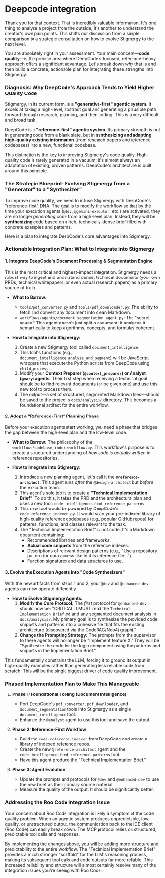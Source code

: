 # Deepcode integration

Thank you for that context. That is incredibly valuable information. It's one thing to analyze a project from the outside; it's another to understand the creator's own pain points. This shifts our discussion from a simple comparison to a strategic consultation on how to evolve Stigmergy to the next level.

You are absolutely right in your assessment. Your main concern—**code quality**—is the precise area where DeepCode's focused, reference-heavy approach offers a significant advantage. Let's break down *why* that is and then build a concrete, actionable plan for integrating these strengths into Stigmergy.

### Diagnosis: Why DeepCode's Approach Tends to Yield Higher Quality Code

Stigmergy, in its current form, is a **"generative-first" agentic system**. It excels at taking a high-level, abstract goal and generating a plausible path forward through research, planning, and then coding. This is a very difficult and broad task.

DeepCode is a **"reference-first" agentic system**. Its primary strength is not in generating code from a blank slate, but in **synthesizing and adapting high-quality existing information** (from research papers and reference codebases) into a new, functional codebase.

This distinction is the key to improving Stigmergy's code quality. High-quality code is rarely generated in a vacuum; it's almost always an adaptation of existing, proven patterns. DeepCode's architecture is built around this principle.

### The Strategic Blueprint: Evolving Stigmergy from a "Generator" to a "Synthesizer"

To improve code quality, we need to infuse Stigmergy with DeepCode's "reference-first" DNA. The goal is to modify the workflow so that by the time your execution agents (`@dev`, `@gemini-executor`, etc.) are activated, they are no longer *generating* code from a high-level plan. Instead, they will be **synthesizing** code based on a rich, technically-dense brief filled with concrete examples and patterns.

Here is a plan to integrate DeepCode's core advantages into Stigmergy.

### Actionable Integration Plan: What to Integrate into Stigmergy

#### 1. Integrate DeepCode's Document Processing & Segmentation Engine

This is the most critical and highest-impact integration. Stigmergy needs a robust way to ingest and understand dense, technical documents (your own PRDs, technical whitepapers, or even actual research papers) as a primary source of truth.

* **What to Borrow:**
  
  * `tools/pdf_converter.py` and `tools/pdf_downloader.py`: The ability to fetch and convert any document into clean Markdown.
  * `workflows/agents/document_segmentation_agent.py`: The "secret sauce." This agent doesn't just split a document; it analyzes it semantically to keep algorithms, concepts, and formulas coherent.

* **How to Integrate into Stigmergy:**
  
  1. Create a new Stigmergy tool called `document_intelligence`.
  2. This tool's functions (e.g., `document_intelligence.analyze_and_segment`) will be JavaScript wrappers that execute the Python scripts from DeepCode using `child_process`.
  3. Modify your **Context Preparer (`@context_preparer`) or Analyst (`@mary`) agents**. Their first step when receiving a technical goal should be to find relevant documents (or be given one) and use this new tool to process them.
  4. The output—a set of structured, segmented Markdown files—should be saved to the project's `docs/analysis/` directory. This becomes a foundational artifact for the entire workflow.

#### 2. Adopt a "Reference-First" Planning Phase

Before your execution agents start working, you need a phase that bridges the gap between the high-level plan and the low-level code.

* **What to Borrow:** The philosophy of the `workflows/codebase_index_workflow.py`. This workflow's purpose is to create a structured understanding of *how code is actually written* in reference repositories.

* **How to Integrate into Stigmergy:**
  
  1. Introduce a new planning agent, let's call it the **`@reference-architect`**. This agent runs *after* the `@design-architect` but *before* the execution team.
  2. This agent's sole job is to create a **"Technical Implementation Brief"**. To do this, it takes the PRD and the architectural plan and uses a new tool: `code_intelligence.find_reference_patterns`.
  3. This new tool would be powered by DeepCode's `code_reference_indexer.py`. It would scan your pre-indexed library of high-quality reference codebases (e.g., popular GitHub repos) for patterns, functions, and classes relevant to the task.
  4. The "Technical Implementation Brief" is not code. It's a Markdown document containing:
     * Recommended libraries and frameworks.
     * **Actual code snippets** from the reference indexes.
     * Descriptions of relevant design patterns (e.g., "Use a repository pattern for data access like in this reference file...").
     * Function signatures and data structures to use.

#### 3. Evolve the Execution Agents into "Code Synthesizers"

With the new artifacts from steps 1 and 2, your `@dev` and `@enhanced-dev` agents can now operate differently.

* **How to Evolve Stigmergy Agents:**
  1. **Modify the Core Protocol:** The *first* protocol for `@enhanced-dev` should now be: "CRITICAL: I MUST read the `Technical Implementation Brief.md` and any segmented document analysis in `docs/analysis/`. My primary goal is to synthesize the provided code snippets and patterns into a cohesive file that fits the existing architecture (discovered via the CodeRAG/Neo4j graph)."
  2. **Change the Prompting Strategy:** The prompts from the supervisor to these agents will no longer be "Implement feature X." They will be "Synthesize the code for the login component using the patterns and snippets in the Implementation Brief."

This fundamentally constrains the LLM, forcing it to ground its output in high-quality examples rather than generating less reliable code from scratch. This will be the single biggest driver of code quality improvement.

### Phased Implementation Plan to Make This Manageable

1. **Phase 1: Foundational Tooling (Document Intelligence)**
   
   * Port DeepCode's `pdf_converter`, `pdf_downloader`, and `document_segmentation` tools into Stigmergy as a single `document_intelligence` tool.
   * Enhance the `@analyst` agent to use this tool and save the output.

2. **Phase 2: Reference-First Workflow**
   
   * Build the `code-reference-indexer` from DeepCode and create a library of indexed reference repos.
   * Create the new `@reference-architect` agent and the `code_intelligence.find_reference_patterns` tool.
   * Have this agent produce the "Technical Implementation Brief."

3. **Phase 3: Agent Evolution**
   
   * Update the prompts and protocols for `@dev` and `@enhanced-dev` to use the new brief as their primary source material.
   * Measure the quality of the output. It should be significantly better.

### Addressing the Roo Code Integration Issue

Your concern about Roo Code integration is likely a symptom of the code quality problem. When an agentic system produces unpredictable, low-quality, or unstructured output, the communication back to the IDE client (Roo Code) can easily break down. The MCP protocol relies on structured, predictable tool calls and responses.

By implementing the changes above, you will be adding more structure and predictability to the entire workflow. The "Technical Implementation Brief" provides a much stronger "scaffold" for the LLM's reasoning process, making its subsequent tool calls and code outputs far more reliable. This increased reliability and structure will almost certainly resolve many of the integration issues you're seeing with Roo Code.
